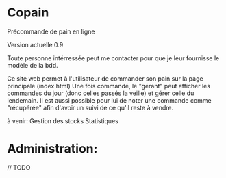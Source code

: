 # Copain
Précommande de pain en ligne

Version actuelle 0.9

Toute personne intérressée peut me contacter pour que je leur fournisse le modèle de la bdd.

Ce site web permet à l'utilisateur de commander son pain sur la page principale (index.html)
Une fois commandé, le "gérant" peut afficher les commandes du jour (donc celles passés la veille)
et gérer celle du lendemain. Il est aussi possible pour lui de noter une commande comme "récupérée"
afin d'avoir un suivi de ce qu'il reste à vendre.

à venir:
Gestion des stocks
Statistiques

# Administration:

// TODO
